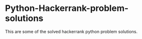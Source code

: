 # Python-Hackerrank-problem-solutions
This are some of the solved hackerrank python problem solutions.
